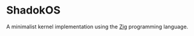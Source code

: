 # ShadokOS
A minimalist kernel implementation using the [Zig](https://ziglang.org/) programming language.
